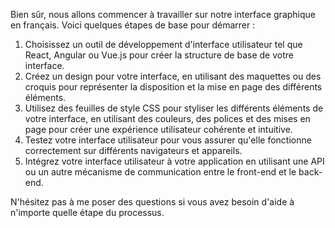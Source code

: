 Bien sûr, nous allons commencer à travailler sur notre interface graphique en français. Voici quelques étapes de base pour démarrer :

1. Choisissez un outil de développement d'interface utilisateur tel que React, Angular ou Vue.js pour créer la structure de base de votre interface.
2. Créez un design pour votre interface, en utilisant des maquettes ou des croquis pour représenter la disposition et la mise en page des différents éléments.
3. Utilisez des feuilles de style CSS pour styliser les différents éléments de votre interface, en utilisant des couleurs, des polices et des mises en page pour créer une expérience utilisateur cohérente et intuitive.
4. Testez votre interface utilisateur pour vous assurer qu'elle fonctionne correctement sur différents navigateurs et appareils.
5. Intégrez votre interface utilisateur à votre application en utilisant une API ou un autre mécanisme de communication entre le front-end et le back-end.

N'hésitez pas à me poser des questions si vous avez besoin d'aide à n'importe quelle étape du processus.